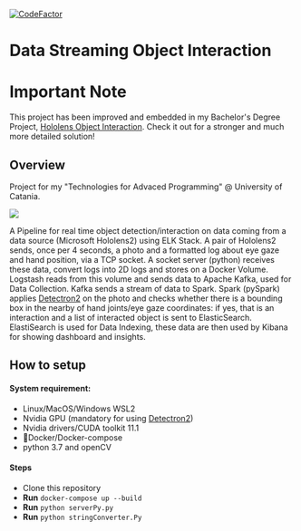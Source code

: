 [![CodeFactor](https://www.codefactor.io/repository/github/marco-ardi/data-streaming-object-interaction/badge)](https://www.codefactor.io/repository/github/marco-ardi/data-streaming-object-interaction)
# Data Streaming Object Interaction

# Important Note
This project has been improved and embedded in my Bachelor's Degree Project, [Hololens Object Interaction](https://github.com/marco-ardi/Hololens-Object-Interaction).
Check it out for a stronger and much more detailed solution!

## Overview
Project for my "Technologies for Advaced Programming" @ University of Catania.

![](https://github.com/marco-ardi/Data-Streaming-Object-Interaction/blob/main/Images/pipelinev4.png)


A Pipeline for real time object detection/interaction on data coming from a data source (Microsoft Hololens2) using ELK Stack.
A pair of Hololens2 sends, once per 4 seconds, a photo and a formatted log about eye gaze and hand position, via a TCP socket.
A socket server (python) receives these data, convert logs into 2D logs and stores on a Docker Volume.
Logstash reads from this volume and sends data to Apache Kafka, used for Data Collection.
Kafka sends a stream of data to Spark.
Spark (pySpark) applies [Detectron2](https://github.com/facebookresearch/detectron2) on the photo and checks whether there is a bounding box in the nearby of hand joints/eye gaze coordinates: if yes, that is an interaction and a list of interacted object is sent to ElasticSearch.
ElastiSearch is used for Data Indexing, these data are then used by Kibana for showing dashboard and insights.

## How to setup 
#### System requirement:
- Linux/MacOS/Windows WSL2
- Nvidia GPU (mandatory for using [Detectron2](https://github.com/facebookresearch/detectron2))
- Nvidia drivers/CUDA toolkit 11.1
- 🐋Docker/Docker-compose
- python 3.7 and openCV

#### Steps
- Clone this repository
- **Run** `docker-compose up --build`
- **Run** `python serverPy.py`
- **Run** `python stringConverter.Py`
